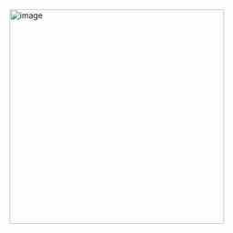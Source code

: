 <img width="377" alt="image" src="https://github.com/user-attachments/assets/76b8ed1e-d43f-4c72-9962-50f33f3e94e1" />

